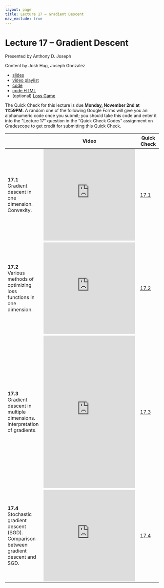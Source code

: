 ```yaml
---
layout: page
title: Lecture 17 – Gradient Descent
nav_exclude: true
---
```


# Lecture 17 – Gradient Descent

Presented by Anthony D. Joseph

Content by Josh Hug, Joseph Gonzalez

- [slides](https://docs.google.com/presentation/d/1gi7Ar5O7T0qE_abZeZvX-VURC-i3sWwwK6FtsuIwkQc/edit?usp=sharing)
- [video playlist](https://www.youtube.com/playlist?list=PLQCcNQgUcDfo3N-a4LWIpW5Xi19vpjw2F)
- [code](https://data100.datahub.berkeley.edu/hub/user-redirect/git-sync?repo=https://github.com/DS-100/fa20&subPath=lecture/lec17/)
- [code HTML](../../resources/assets/lectures/lec17/lec17.html)
- (optional) [Loss Game](https://gradient-game.herokuapp.com/)

The Quick Check for this lecture is due **Monday, November 2nd at 11:59PM.** A random one of the following Google Forms will give you an alphanumeric code once you submit; you should take this code and enter it into the "Lecture 17" question in the "Quick Check Codes" assignment on Gradescope to get credit for submitting this Quick Check.

<table>
<colgroup>
<col style="width: 25%" />
<col style="width: 25%" />
<col style="width: 25%" />
</colgroup>
<thead>
<tr class="header">
<th></th>
<th>Video</th>
<th>Quick Check</th>
</tr>
</thead>
<tbody>
<tr>
<td><strong>17.1</strong> <br>Gradient descent in one dimension. Convexity.</td>
<td><iframe width="300" height="300" height src="https://youtube.com/embed/gQq93hzecHM" frameborder="0" allow="accelerometer; autoplay; encrypted-media; gyroscope; picture-in-picture" allowfullscreen></iframe></td>
<td><a href="https://docs.google.com/forms/d/e/1FAIpQLScLwzrhNBj1Io9zUdBeteXMaPjz7jL5LC2rKnY8CoehyyImtg/viewform" target="\_blank">17.1</a></td>
</tr>
<tr>
<td><strong>17.2</strong> <br>Various methods of optimizing loss functions in one dimension.</td>
<td><iframe width="300" height="300" height src="https://youtube.com/embed/AzxMoqcyWzI" frameborder="0" allow="accelerometer; autoplay; encrypted-media; gyroscope; picture-in-picture" allowfullscreen></iframe></td>
<td><a href="https://docs.google.com/forms/d/e/1FAIpQLSe7cn-og5eEYxHoTflOp3mwxReWXPlRaTyMPLCk0o8VOYsIcA/viewform" target="\_blank">17.2</a></td>
</tr>
<tr>
<td><strong>17.3</strong> <br>Gradient descent in multiple dimensions. Interpretation of gradients.</td>
<td><iframe width="300" height="500" height src="https://youtube.com/embed/16nIdtc5x9k" frameborder="0" allow="accelerometer; autoplay; encrypted-media; gyroscope; picture-in-picture" allowfullscreen></iframe></td>
<td><a href="https://docs.google.com/forms/d/e/1FAIpQLScpoky8A_gPujnfZbsErLfLHbxnmVxF2TGRtQYmTheqw_RoEw/viewform" target="\_blank">17.3</a></td>
</tr>
<tr>
<td><strong>17.4</strong> <br>Stochastic gradient descent (SGD). Comparison between gradient descent and SGD.</td>
<td><iframe width="300" height="300" height src="https://youtube.com/embed/CWaZS14cdh8" frameborder="0" allow="accelerometer; autoplay; encrypted-media; gyroscope; picture-in-picture" allowfullscreen></iframe></td>
<td><a href="https://docs.google.com/forms/d/e/1FAIpQLSe6AsZmm2MvflGIwYovzOnEFJqQj7BpnT0UClLRt1JiI-JuSg/viewform" target="\_blank">17.4</a></td>
</tr>
